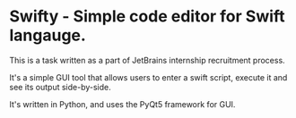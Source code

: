 # Swifty - Simple code editor for Swift langauge.

This is a task written as a part of JetBrains internship recruitment process. 

It's a simple GUI tool that allows users to enter a swift script, execute it and see its output side-by-side.

It's written in Python, and uses the PyQt5 framework for GUI.